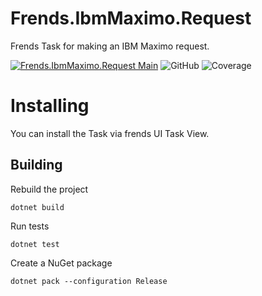 # Frends.IbmMaximo.Request
Frends Task for making an IBM Maximo request.

[![Frends.IbmMaximo.Request Main](https://github.com/FrendsPlatform/Frends.IBMMaximo/actions/workflows/Request_build_and_test_on_main.yml/badge.svg)](https://github.com/FrendsPlatform/Frends.IBMMaximo/actions/workflows/Request_build_and_test_on_main.yml)
 ![GitHub](https://img.shields.io/github/license/FrendsPlatform/Frends.IBMMaximo?label=License)
 ![Coverage](https://app-github-custom-badges.azurewebsites.net/Badge?key=FrendsPlatform/Frends.IBMMaximo|Frends.IbmMaximo.Request|main)

# Installing

You can install the Task via frends UI Task View.

## Building


Rebuild the project

`dotnet build`

Run tests

`dotnet test`


Create a NuGet package

`dotnet pack --configuration Release`